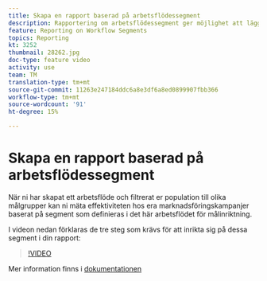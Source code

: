 ```yaml
---
title: Skapa en rapport baserad på arbetsflödessegment
description: Rapportering om arbetsflödessegment ger möjlighet att lägga till kod för arbetsflödessegment i dynamisk rapportering.
feature: Reporting on Workflow Segments
topics: Reporting
kt: 3252
thumbnail: 28262.jpg
doc-type: feature video
activity: use
team: TM
translation-type: tm+mt
source-git-commit: 11263e247184ddc6a8e3df6a8ed0899907fbb366
workflow-type: tm+mt
source-wordcount: '91'
ht-degree: 15%

---
```



# Skapa en rapport baserad på arbetsflödessegment

När ni har skapat ett arbetsflöde och filtrerat er population till olika målgrupper kan ni mäta effektiviteten hos era marknadsföringskampanjer baserat på segment som definieras i det här arbetsflödet för målinriktning.

I videon nedan förklaras de tre steg som krävs för att inrikta sig på dessa segment i din rapport:

>[!VIDEO](https://video.tv.adobe.com/v/28262?quality=12)

Mer information finns i [dokumentationen](https://docs.adobe.com/content/help/en/campaign-standard/using/reporting/customizing-reports/creating-a-report-workflow-segment.html)
